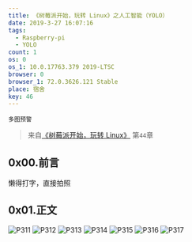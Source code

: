 ```yaml
---
title: 《树莓派开始，玩转 Linux》之人工智能（YOLO）
date: 2019-3-27 16:07:16
tags:
  - Raspberry-pi
  - YOLO
count: 1
os: 0
os_1: 10.0.17763.379 2019-LTSC
browser: 0
browser_1: 72.0.3626.121 Stable
place: 宿舍
key: 46
---
```

    多图预警
<!-- more -->
> 来自[《树莓派开始，玩转 Linux》](http://www.broadview.com.cn/book/76) 第`44`章

## 0x00.前言
懒得打字，直接拍照

## 0x01.正文
![P311](https://i1.yuangezhizao.cn/Lenovo-Z5/IMG_20190327_160228.jpg!webp)
![P312](https://i1.yuangezhizao.cn/Lenovo-Z5/IMG_20190327_160252.jpg!webp)
![P313](https://i1.yuangezhizao.cn/Lenovo-Z5/IMG_20190327_160304.jpg!webp)
![P314](https://i1.yuangezhizao.cn/Lenovo-Z5/IMG_20190327_160313.jpg!webp)
![P315](https://i1.yuangezhizao.cn/Lenovo-Z5/IMG_20190327_160329.jpg!webp)
![P316](https://i1.yuangezhizao.cn/Lenovo-Z5/IMG_20190327_160341.jpg!webp)
![P317](https://i1.yuangezhizao.cn/Lenovo-Z5/IMG_20190327_160355.jpg!webp)
